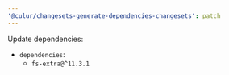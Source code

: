 ```yaml
---
'@culur/changesets-generate-dependencies-changesets': patch
---
```


Update dependencies:

- `dependencies`:
  - `fs-extra@^11.3.1`
